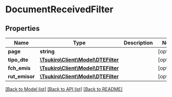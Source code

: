 # DocumentReceivedFilter

## Properties
Name | Type | Description | Notes
------------ | ------------- | ------------- | -------------
**page** | **string** |  | [optional] 
**tipo_dte** | [**\Tsukiro\Client\Model\DTEFilter**](DTEFilter.md) |  | [optional] 
**fch_emis** | [**\Tsukiro\Client\Model\DTEFilter**](DTEFilter.md) |  | [optional] 
**rut_emisor** | [**\Tsukiro\Client\Model\DTEFilter**](DTEFilter.md) |  | [optional] 

[[Back to Model list]](../../README.md#documentation-for-models) [[Back to API list]](../../README.md#documentation-for-api-endpoints) [[Back to README]](../../README.md)

